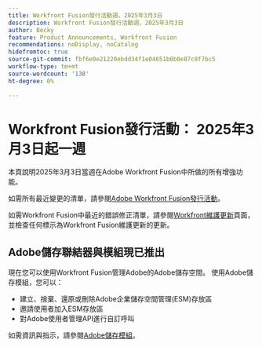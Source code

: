 ```yaml
---
title: Workfront Fusion發行活動週，2025年3月3日
description: Workfront Fusion發行活動週，2025年3月3日
author: Becky
feature: Product Announcements, Workfront Fusion
recommendations: noDisplay, noCatalog
hidefromtoc: true
source-git-commit: fbf6e0e21220ebdd34f1e04651b0b0e87c8f7bc5
workflow-type: tm+mt
source-wordcount: '138'
ht-degree: 0%

---
```


# Workfront Fusion發行活動： 2025年3月3日起一週

本頁說明2025年3月3日當週在Adobe Workfront Fusion中所做的所有增強功能。

如需所有最近變更的清單，請參閱[Adobe Workfront Fusion發行活動](/help/workfront-fusion/fusion-product-releases/fusion-release-activity.md)。

如需Workfront Fusion中最近的錯誤修正清單，請參閱[Workfront維護更新](https://experienceleague.adobe.com/en/docs/workfront-known-issues/releases/current-updates)頁面，並檢查任何標示為Workfront Fusion維護更新的更新。

## Adobe儲存聯結器與模組現已推出

現在您可以使用Workfront Fusion管理Adobe的Adobe儲存空間。 使用Adobe儲存模組，您可以：

* 建立、捨棄、還原或刪除Adobe企業儲存空間管理(ESM)存放區
* 邀請使用者加入ESM存放區
* 對Adobe使用者管理API進行自訂呼叫

如需資訊與指示，請參閱[Adobe儲存模組](/help/workfront-fusion/references/apps-and-modules/adobe-connectors/adobe-storage-modules.md)。
